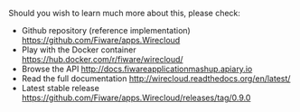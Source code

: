 Should you wish to learn much more about this, please check: 

   - Github repository (reference implementation)  <https://github.com/Fiware/apps.Wirecloud>
   - Play with the Docker container <https://hub.docker.com/r/fiware/wirecloud/>
   - Browse the API <http://docs.fiwareapplicationmashup.apiary.io>
   - Read the full documentation <http://wirecloud.readthedocs.org/en/latest/>
   - Latest stable release <https://github.com/Fiware/apps.Wirecloud/releases/tag/0.9.0>
